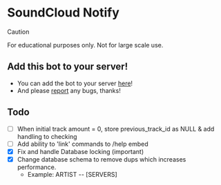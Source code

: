 # SoundCloud Notify

> [!CAUTION]
> For educational purposes only. Not for large scale use.

## Add this bot to your server!

- You can add the bot to your server [here](https://discord.com/api/oauth2/authorize?client_id=1130997040579620935&permissions=52224&scope=bot)!
- And please [report](https://github.com/adithayyil/sc-notify/issues) any bugs, thanks!


## Todo

- [ ] When initial track amount = 0, store previous_track_id as NULL & add handling to checking
- [ ] Add ability to 'link' commands to /help embed
- [x] Fix and handle Database locking (important) 
- [x] Change database schema to remove dups which increases performance.
  - Example: ARTIST -- [SERVERS]

